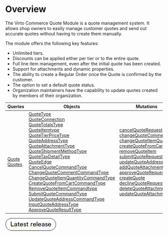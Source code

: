 # Overview

The Virto Commerce Quote Module is a quote management system. It allows shop owners to easily manage customer quotes and send out accurate quotes without having to create them manually.

The module offers the following key features:

* Unlimited tiers.
* Discounts can be applied either per tier or to the entire quote.
* Full line item management, even after the initial quote has been created.
* Support for attachments and dynamic properties.
* The ability to create a Regular Order once the Quote is confirmed by the customer.
* The option to set a default quote status.
* Organization maintainers have the capability to update quotes created by members of their organization.

| Queries                    	| Objects                                               | Mutations                                                                                                      	|
|----------------------------	|-----------------------------------------------------	|----------------------------------------------------------------------------------------------------------------	|
| [Quote](queries/quote.md) <br> [Quotes](queries/quotes.md)  	| [QuoteType](objects/QuoteType.md)<br> [QuoteConnection](objects/QuoteConnection.md)<br> [QuoteTotalsType](objects/QuoteTotalsType.md)<br> [QuoteItemtype](objects/QuoteItemtype.md)<br> [QuoteTierPriceType](objects/QuoteTierPriceType.md)<br> [QuoteAddressType](objects/QuoteAddressType.md)<br> [QuoteAttachmentType](objects/QuoteAttachmentType.md)<br> [QuoteShipmentMethodType](objects/QuoteShipmentMethodType.md)<br> [QuoteTaxDetailType](objects/QuoteTaxDetailType.md)<br> [QuoteEdge](objects/QuoteEdge.md)<br> [CancelQuoteCommandType](objects/CancelQuoteCommandType.md)<br> [ChangeQuoteCommentCommandType](objects/ChangeQuoteCommentCommandType.md)<br> [ChangeQuoteItemQuantityCommandType](objects/ChangeQuoteItemQuantityCommandType.md)<br> [CreateQuoteFromCartCommandType](objects/CreateQuoteFromCartCommandType.md)<br> [RemoveQuoteItemCommandtype](objects/RemoveQuoteItemCommandtype.md)<br> [SubmitQuoteCommandType](objects/SubmitQuoteCommandType.md)<br> [UpdateQuoteAddressCommandType](objects/UpdateQuoteAddressCommandType.md)<br> [InputQuoteAddressType](objects/InputQuoteAddressType.md)<br> [ApproveQuoteResultType](objects/ApproveQuoteResultType.md)<br>	| [cancelQuoteRequest](mutations/cancel-quote-request.md)<br> [changeQuoteComment](mutations/change-quote-comment.md)<br> [changeQuoteItemQuantity](mutations/change-quote-item-quantity.md)<br> [createQuoteFromCart](mutations/create-quote-from-cart.md)<br> [removeQuoteItem](mutations/remove-quote-item.md)<br> [submitQuoteRequest](mutations/submit-quote-request.md)<br> [updateQuoteAddresses](mutations/update-quote-address.md)<br> [addQuoteAttachments](mutations/addQuoteAttachments.md)<br> [approveQuoteRequest](mutations/approveQuoteRequest.md)<br>	[createQuote](mutations/createQuote.md)<br> [declineQuoteRequest](mutations/declineQuoteRequest.md)<br> [deleteQuoteAttachments](mutations/deleteQuoteAttachments.md)<br> [updateQuoteAttachments](mutations/updateQuoteAttachments.md)<br>|


[![Download module](../media/latest_release.png)](https://github.com/VirtoCommerce/vc-module-quote/releases)
